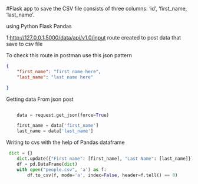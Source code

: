 #Flask app to save the CSV file consists of three columns: ‘id’, ‘first_name, ‘last_name’.

using Python Flask Pandas

1:http://127.0.0.1:5000/data/api/v1.0/input
 route created to post data that save to csv file

To check this route in postman use this json pattern 
````json
{
	"first_name": "first name here",
	"last_name": "last name here"

}
````

Getting data From json post 
```python

    data = request.get_json(force=True)

    first_name = data['first_name']
    last_name = data['last_name']


```


Writing to cvs with the help of Pandas dataframe 

```python
 dict = {}
    dict.update({"First name": [first_name], "Last Name": [last_name]})
    df = pd.DataFrame(dict)
    with open("people.csv", 'a') as f:
        df.to_csv(f, mode='a', index=False, header=f.tell() == 0)
```